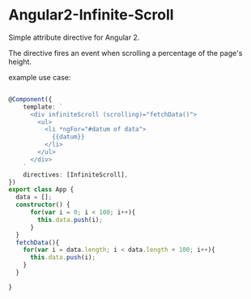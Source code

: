# Angular2-Infinite-Scroll
Simple attribute directive for Angular 2.  

The directive fires an event when scrolling a percentage of the page's height.


example use case:
```typescript

@Component({
    template: `
      <div infiniteScroll (scrolling)="fetchData()">
        <ul>
          <li *ngFor="#datum of data">
            {{datum}}
          </li>
        </ul>
      </div>
    `
    directives: [InfiniteScroll],
})
export class App {
  data = [];
  constructor() {
      for(var i = 0; i < 100; i++){
        this.data.push(i);
      }
  }
  fetchData(){
    for(var i = data.length; i < data.length + 100; i++){
      this.data.push(i);
    }
  }

}

```
